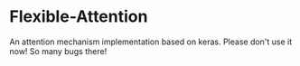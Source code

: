 # Flexible-Attention
An attention mechanism implementation based on keras.
Please don't use it now!
So many bugs there!

